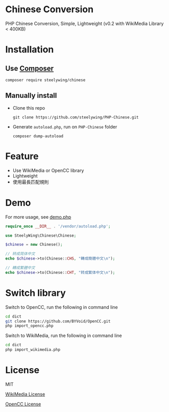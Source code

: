 # Chinese Conversion
PHP Chinese Conversion, Simple, Lightweight (v0.2 with WikiMedia Library < 400KB)

# Installation

## Use [Composer](https://getcomposer.org)
```
composer require steelywing/chinese
```

## Manually install

- Clone this repo
  ```
  git clone https://github.com/steelywing/PHP-Chinese.git
  ```

- Generate `autoload.php`, run on `PHP-Chinese` folder
  ```
  composer dump-autoload
  ```

# Feature
- Use WikiMedia or OpenCC library
- Lightweight
- 使用最長匹配規則

# Demo

For more usage, see [demo.php](demo/demo.php)

```php
require_once __DIR__ . '/vendor/autoload.php';

use SteelyWing\Chinese\Chinese;

$chinese = new Chinese();

// 转成简体中文
echo $chinese->to(Chinese::CHS, "轉成簡體中文\n");

// 轉成繁體中文
echo $chinese->to(Chinese::CHT, "转成繁体中文\n");
```

# Switch library
Switch to OpenCC, run the following in command line
```sh
cd dict
git clone https://github.com/BYVoid/OpenCC.git
php import_opencc.php
```

Switch to WikiMedia, run the following in command line
```sh
cd dict
php import_wikimedia.php
```

# License

MIT

[WikiMedia License](https://github.com/wikimedia/mediawiki/blob/master/COPYING)

[OpenCC License](https://github.com/BYVoid/OpenCC/blob/master/LICENSE)
